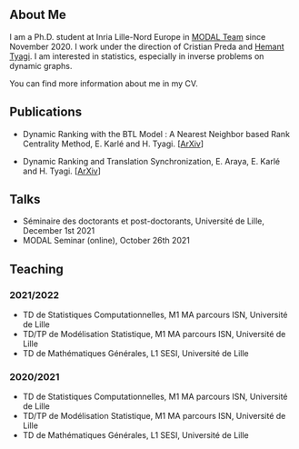 ## About Me

I am a Ph.D. student at Inria Lille-Nord Europe in <a href="https://team.inria.fr/modal/">MODAL Team</a> since November 2020. I work under the direction of Cristian Preda and <a href="https://hemant-tyagi.github.io">Hemant Tyagi</a>. I am interested in statistics, especially in inverse problems on dynamic graphs.

You can find more information about me in my CV.


## Publications

- Dynamic Ranking with the BTL Model : A Nearest Neighbor based Rank Centrality Method, E. Karlé and H. Tyagi. [<a href="https://arxiv.org/abs/2109.13743">ArXiv</a>]

- Dynamic Ranking and Translation Synchronization, E. Araya, E. Karlé and H. Tyagi. [<a href="https://arxiv.org/abs/2207.01455">ArXiv</a>]

## Talks

- Séminaire des doctorants et post-doctorants, Université de Lille, December 1st 2021
- MODAL Seminar (online), October 26th 2021

## Teaching

### 2021/2022
- TD de Statistiques Computationnelles, M1 MA parcours ISN, Université de Lille
- TD/TP de Modélisation Statistique, M1 MA parcours ISN, Université de Lille
- TD de Mathématiques Générales, L1 SESI, Université de Lille

### 2020/2021
- TD de Statistiques Computationnelles, M1 MA parcours ISN, Université de Lille
- TD/TP de Modélisation Statistique, M1 MA parcours ISN, Université de Lille
- TD de Mathématiques Générales, L1 SESI, Université de Lille

